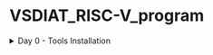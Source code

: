 # VSDIAT_RISC-V_program
<details>
	<summary>Day 0 - Tools Installation </summary>
	
# Day 0 - Tools Installation
## Yosys
```
$ git clone https://github.com/YosysHQ/yosys.git
$ cd yosys 
$ sudo apt install make
$ sudo apt-get install build-essential clang bison flex \
    libreadline-dev gawk tcl-dev libffi-dev git \
    graphviz xdot pkg-config python3 libboost-system-dev \
    libboost-python-dev libboost-filesystem-dev zlib1g-dev
$ make 
$ sudo make install
```
<img width="575" alt="yosys" src="installation_images/yosys_img.png">


## iverilog
```
$ sudo apt-get install iverilog
```
<img width="575" alt="yosys" src="installation_images/iverilog_img.png">

## GTKWave
```
$ sudo apt update
$ sudo apt install gtkwave
```
<img width="575" alt="yosys" src="installation_images/gtkwave_img.png">


</details>
